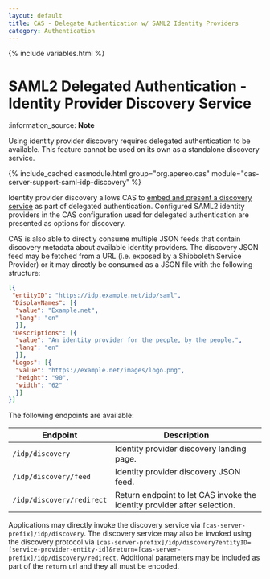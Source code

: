 ```yaml
---
layout: default
title: CAS - Delegate Authentication w/ SAML2 Identity Providers
category: Authentication
---
```


{% include variables.html %}

#  SAML2 Delegated Authentication - Identity Provider Discovery Service

<div class="alert alert-info">:information_source: <strong>Note</strong><p>Using identity provider discovery requires 
delegated authentication to be available. This feature cannot be used on its own
as a standalone discovery service.</p></div>

{% include_cached casmodule.html group="org.apereo.cas" module="cas-server-support-saml-idp-discovery" %}

Identity provider discovery allows CAS 
to [embed and present a discovery service](https://wiki.shibboleth.net/confluence/display/EDS10/Embedded+Discovery+Service) 
as part of delegated authentication. Configured SAML2 identity providers in the CAS configuration
used for delegated authentication are presented as options for discovery. 

CAS is also able to directly consume multiple JSON feeds
that contain discovery metadata about available identity providers. The discovery JSON feed 
may be fetched from a URL (i.e. exposed by a Shibboleth Service Provider) or it may
directly be consumed as a JSON file with the following structure:

```json
[{
 "entityID": "https://idp.example.net/idp/saml",
 "DisplayNames": [{
  "value": "Example.net",
  "lang": "en"
  }],
 "Descriptions": [{
  "value": "An identity provider for the people, by the people.",
  "lang": "en"
  }],
 "Logos": [{
  "value": "https://example.net/images/logo.png",
  "height": "90",
  "width": "62"
  }]
}]
```

The following endpoints are available:

| Endpoint                  | Description                                                              |
|---------------------------|--------------------------------------------------------------------------|
| `/idp/discovery`          | Identity provider discovery landing page.                                |
| `/idp/discovery/feed`     | Identity provider discovery JSON feed.                                   |
| `/idp/discovery/redirect` | Return endpoint to let CAS invoke the identity provider after selection. |

Applications may directly invoke the discovery service via `[cas-server-prefix]/idp/discovery`. The discovery service may also 
be invoked using the discovery protocol via `[cas-server-prefix]/idp/discovery?entityID=[service-provider-entity-id]&return=[cas-server-prefix]/idp/discovery/redirect`. 
Additional parameters may be included as part of the `return` url and they all must be encoded.
